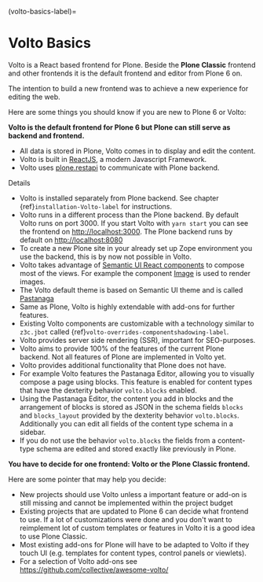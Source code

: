 (volto-basics-label)=

# Volto Basics

Volto is a React based frontend for Plone. Beside the **Plone Classic** frontend and other frontends it is the default frontend and editor from Plone 6 on.

The intention to build a new frontend was to achieve a new experience for editing the web.

Here are some things you should know if you are new to Plone 6 or Volto:

**Volto is the default frontend for Plone 6 but Plone can still serve as backend and frontend.**

- All data is stored in Plone, Volto comes in to display and edit the content.
- Volto is built in [ReactJS](https://reactjs.org), a modern Javascript Framework.
- Volto uses [plone.restapi](https://plonerestapi.readthedocs.io/en/latest/) to communicate with Plone backend.

Details

- Volto is installed separately from Plone backend. See chapter {ref}`installation-Volto-label` for instructions.
- Volto runs in a different process than the Plone backend. By default Volto runs on port 3000. If you start Volto with `yarn start` you can see the frontend on <http://localhost:3000>. The Plone backend runs by default on <http://localhost:8080>
- To create a new Plone site in your already set up Zope environment you use the backend, this is by now not possible in Volto.
- Volto takes advantage of [Semantic UI React components](https://react.semantic-ui.com/) to compose most of the views. For example the component [Image](https://react.semantic-ui.com/elements/image/) is used to render images.
- The Volto default theme is based on Semantic UI theme and is called [Pastanaga](https://www.youtube.com/watch?v=wW9mTl1Tavc&t=133s)
- Same as Plone, Volto is highly extendable with add-ons for further features.
- Existing Volto components are customizable with a technology similar to `z3c.jbot` called {ref}`volto-overrides-componentshadowing-label`.
- Volto provides server side rendering (SSR), important for SEO-purposes.
- Volto aims to provide 100% of the features of the current Plone backend. Not all features of Plone are implemented in Volto yet.
- Volto provides additional functionality that Plone does not have.
- For example Volto features the Pastanaga Editor, allowing you to visually compose a page using blocks. This feature is enabled for content types that have the dexterity behavior `volto.blocks` enabled.
- Using the Pastanaga Editor, the content you add in blocks and the arrangement of blocks is stored as JSON in the schema fields `blocks` and `blocks_layout` provided by the dexterity behavior `volto.blocks`. Additionally you can edit all fields of the content type schema in a sidebar.
- If you do not use the behavior `volto.blocks` the fields from a content-type schema are edited and stored exactly like previously in Plone.

**You have to decide for one frontend: Volto or the Plone Classic frontend.**

Here are some pointer that may help you decide:

- New projects should use Volto unless a important feature or add-on is still missing and cannot be implemented within the project budget
- Existing projects that are updated to Plone 6 can decide what frontend to use. If a lot of customizations were done and you don't want to reimplement lot of custom templates or features in Volto it is a good idea to use Plone Classic.
- Most existing add-ons for Plone will have to be adapted to Volto if they touch UI (e.g. templates for content types, control panels or viewlets).
- For a selection of Volto add-ons see <https://github.com/collective/awesome-volto/>
